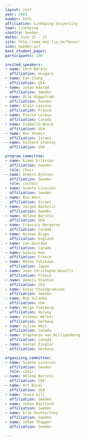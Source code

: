 ```yaml
---
layout: conf
year: 2003
number: 15th
affiliation: Linköping University
town: Linköping
country: Sweden
dates: June 23 - 27
site: http://www.mai.liu.se/fpsac/
icon: Sweden.gif
best_student_paper:
participants: 150

invited_speakers:
- name: Imre Bárány
  affiliation: Hungary
- name: Fan Chung
  affiliation: USA
- name: Johan Håstad
  affiliation: Sweden
- name: Olle Häggström
  affiliation: Sweden
- name: Alain Lascoux
  affiliation: France
- name: Pierre Leroux
  affiliation: Canada
- name: Isabella Novik
  affiliation: USA
- name: Ron Shamir
  affiliation: Israel
- name: Richard Stanley
  affiliation: USA

program_committee:
- name: Kimmo Eriksson
  affiliation: Sweden
  role: chair
- name: Anders Björner
  affiliation: Sweden
  role: cochair
- name: Svante Linusson
  affiliation: Sweden
- name: Ron Adin
  affiliation: Israel
- name: Jörgen Backelin
  affiliation: Sweden
- name: Hélène Barcelo
  affiliation: USA
- name: Francois Bergeron
  affiliation: Canada
- name: Norman Biggs
  affiliation: England
- name: Ian Goulden
  affiliation: Canada
- name: Guoniu Han
  affiliation: France
- name: Masao Ishikawa
  affiliation: Japan
- name: Jean Christophe Novelli
  affiliation: France
- name: Dennis Stanton
  affiliation: USA
- name: Einar Steingrimsson
  affiliation: Sweden
- name: Bob Sulanke
  affiliation: USA
- name: Helge Tverberg
  affiliation: Norway
- name: Volkmar Welker
  affiliation: Germany
- name: Julian West
  affiliation: Canada
- name: Staphanie van Willigenburg
  affiliation: Canada
- name: Günter Ziegler
  affiliation: Germany

organizing_committee:
- name: Svante Linusson
  affiliation: Sweden
  role: chair
- name: Hélène Barcelo
  affiliation: USA
- name: Art Duval
  affiliation: USA
- name: Jonna Gill
  affiliation: Sweden
- name: Johan Wästlund
  affiliation: Sweden
- name: Erik Ouchterlony
  affiliation: Sweden
- name: Johan Thapper
  affiliation: Sweden

---
```

